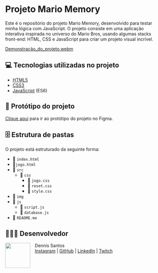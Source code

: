 # Projeto Mario Memory

Este é o repositório do projeto Mario Memory, desenvolvido para testar minha lógica com  JavaScript. O projeto consiste em uma aplicação interativa inspirada no universo do Mario Bros, usando algumas stacks front-end: HTML, CSS e JavaScript para criar um projeto visual incrível.

[Demonstração_do_projeto.webm](https://github.com/codedennis/Mario-Memory/assets/59423597/dd7b6998-9a1f-4e95-bcca-795b2c0a912a)

## 💻 Tecnologias utilizadas no projeto

- [HTML5](https://www.w3schools.com/html/html_intro.asp)
- [CSS3](https://www.w3schools.com/css/css_intro.asp)
- [JavaScript](https://www.w3schools.com/js/js_intro.asp) (ES6)

## 🎨 Protótipo do projeto

[Clique aqui](https://www.figma.com/file/8Amj3A1JAde5kzDlms5cr0/Maratona-Programa-para-Evoluir?type=design&node-id=0-1&mode=design&t=Yl8BhHlphkkc2cqM-0) para ir ao protótipo do projeto no Figma.

## 🗄️ Estrutura de pastas

O projeto está estruturado da seguinte forma:

  - 📄 `index.html`
  - 📄`jogo.html`
  - 📁 `src`
	  - 📁 `css`
 		  - 📄 `jogo.css`
		  - 📄 `reset.css`
 	    - 📄 `style.css`
   - 📁 `img`
   - 📁 `js`
	   - 📄 `script.js`
	   - 📄 `database.js`
  - 📄 `README.me`


## 👨🏻‍💻 Desenvolvedor

<p>
	<img align=left margin=10 width=80 src="https://github.com/codedennis/codedennis/assets/59423597/685ef6f7-4dd9-403d-8f2a-fccd04f5d0c9"/>
	<p>&nbsp&nbsp&nbspDennis Santos<br>
	&nbsp&nbsp&nbsp<a href="http://instagram.com/manodennis">Instagram</a>&nbsp;|&nbsp;<a href="https://github.com/codedennis">GitHub</a>&nbsp;|&nbsp;<a href="https://www.linkedin.com/in/dennismkt/">LinkedIn</a>&nbsp;|&nbsp;<a href="https://www.twitch.tv/manodennis">Twitch</a></p>
</p>
<br/><br/>
<p>
